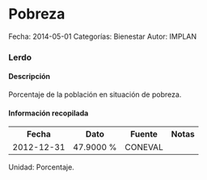 Pobreza
=====

Fecha: 2014-05-01
Categorías: Bienestar
Autor: IMPLAN

### Lerdo

#### Descripción

Porcentaje de la población en situación de pobreza.

#### Información recopilada

<table class="table table-hover table-bordered">
  <tr><th>Fecha</th><th>Dato</th><th>Fuente</th><th>Notas</th></tr>
  <tr><td>2012-12-31</td><td>47.9000 %</td><td>CONEVAL</td><td></td></tr>
</table>

Unidad: Porcentaje.
